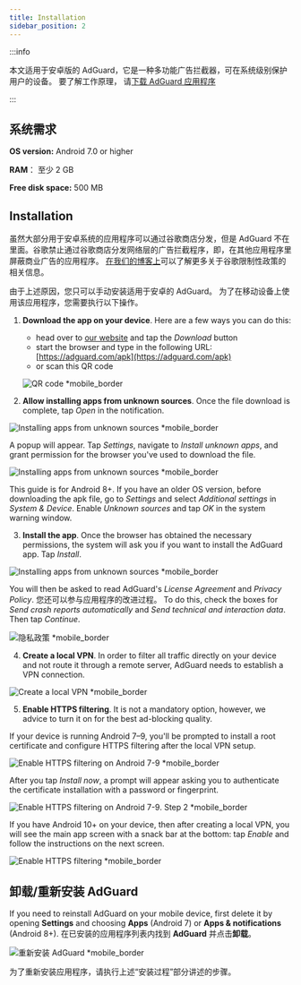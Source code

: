 ```yaml
---
title: Installation
sidebar_position: 2
---
```


:::info

本文适用于安卓版的 AdGuard，它是一种多功能广告拦截器，可在系统级别保护用户的设备。 要了解工作原理， 请[下载 AdGuard 应用程序](https://adguard.com/download.html?auto=true)

:::

## 系统需求

**OS version:** Android 7.0 or higher

**RAM**： 至少 2 GB

**Free disk space:** 500 MB

## Installation

虽然大部分用于安卓系统的应用程序可以通过谷歌商店分发，但是 AdGuard 不在里面。谷歌禁止通过谷歌商店分发网络层的广告拦截程序，即，在其他应用程序里屏蔽商业广告的应用程序。 [在我们的博客上](https://blog.adguard.com/en/google-removes-adguard-android-app-google-play/)可以了解更多关于谷歌限制性政策的相关信息。

由于上述原因，您只可以手动安装适用于安卓的 AdGuard。 为了在移动设备上使用该应用程序，您需要执行以下操作。

1. **Download the app on your device**. Here are a few ways you can do this:

    * head over to [our website](https://adguard.com/adguard-android/overview.html) and tap the *Download* button
    * start the browser and type in the following URL: [https://adguard.com/apk](https://adguard.com/apk)
    * or scan this QR code

    ![QR code *mobile_border](https://cdn.adtidy.org/content/kb/ad_blocker/android/installation/inst_qr.png)

2. **Allow installing apps from unknown sources**. Once the file download is complete, tap *Open* in the notification.

![Installing apps from unknown sources *mobile_border](https://cdn.adtidy.org/content/kb/ad_blocker/android/installation/inst_1.png)

A popup will appear. Tap *Settings*, navigate to *Install unknown apps*, and grant permission for the browser you've used to download the file.

![Installing apps from unknown sources *mobile_border](https://cdn.adtidy.org/content/kb/ad_blocker/android/installation/inst_3.png)

This guide is for Android 8+. If you have an older OS version, before downloading the apk file, go to *Settings* and select *Additional settings* in *System & Device*. Enable *Unknown sources* and tap *OK* in the system warning window.

3. **Install the app**. Once the browser has obtained the necessary permissions, the system will ask you if you want to install the AdGuard app. Tap *Install*.

![Installing apps from unknown sources *mobile_border](https://cdn.adtidy.org/content/kb/ad_blocker/android/installation/inst_4.png)

You will then be asked to read AdGuard's *License Agreement* and *Privacy Policy*. 您还可以参与应用程序的改进过程。 To do this, check the boxes for *Send crash reports automatically* and *Send technical and interaction data*. Then tap *Continue*.

![隐私政策 *mobile_border](https://cdn.adtidy.org/content/kb/ad_blocker/android/installation/fl_3.png)

4. **Create a local VPN**. In order to filter all traffic directly on your device and not route it through a remote server, AdGuard needs to establish a VPN connection.

![Create a local VPN *mobile_border](https://cdn.adtidy.org/content/kb/ad_blocker/android/installation/fl_2.png)

5. **Enable HTTPS filtering**. It is not a mandatory option, however, we advice to turn it on for the best ad-blocking quality.

If your device is running Android 7–9, you'll be prompted to install a root certificate and configure HTTPS filtering after the local VPN setup.

![Enable HTTPS filtering on Android 7-9 *mobile_border](https://cdn.adtidy.org/content/kb/ad_blocker/android/installation/cert_1.jpg)

After you tap *Install now*, a prompt will appear asking you to authenticate the certificate installation with a password or fingerprint.

![Enable HTTPS filtering on Android 7-9. Step 2 *mobile_border](https://cdn.adtidy.org/content/kb/ad_blocker/android/installation/cert_2.jpg)

If you have Android 10+ on your device, then after creating a local VPN, you will see the main app screen with a snack bar at the bottom: tap *Enable* and follow the instructions on the next screen.

![Enable HTTPS filtering *mobile_border](https://cdn.adtidy.org/content/kb/ad_blocker/android/installation/fl_5.png)

## 卸载/重新安装 AdGuard

If you need to reinstall AdGuard on your mobile device, first delete it by opening **Settings** and choosing **Apps** (Android 7) or **Apps & notifications** (Android 8+). 在已安装的应用程序列表内找到 **AdGuard** 并点击**卸载**。

![重新安装 AdGuard *mobile_border](https://cdn.adtidy.org/content/kb/ad_blocker/android/installation/inst_4.png)

为了重新安装应用程序，请执行上述“安装过程”部分讲述的步骤。
